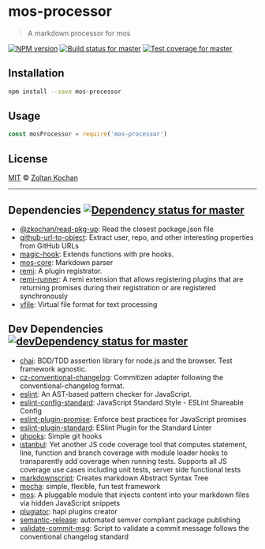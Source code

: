 <!--@'# ' + pkg.name-->
# mos-processor
<!--/@-->

<!--@'> ' + pkg.description-->
> A markdown processor for mos
<!--/@-->

<!--@shields.flatSquare('npm', 'travis', 'coveralls')-->
[![NPM version](https://img.shields.io/npm/v/mos-processor.svg?style=flat-square)](https://www.npmjs.com/package/mos-processor) [![Build status for master](https://img.shields.io/travis/mosjs/mos-processor/master.svg?style=flat-square)](https://travis-ci.org/mosjs/mos-processor) [![Test coverage for master](https://img.shields.io/coveralls/mosjs/mos-processor/master.svg?style=flat-square)](https://coveralls.io/r/mosjs/mos-processor?branch=master)
<!--/@-->

<!--@installation()-->
## Installation

```sh
npm install --save mos-processor
```
<!--/@-->

## Usage

```js
const mosProcessor = require('mos-processor')
```

<!--@license()-->
## License

[MIT](./LICENSE) © [Zoltan Kochan](http://kochan.io)
<!--/@-->

* * *

<!--@dependencies({ shield: 'flat-square' })-->
## <a name="dependencies">Dependencies</a> [![Dependency status for master](https://img.shields.io/david/mosjs/mos-processor/master.svg?style=flat-square)](https://david-dm.org/mosjs/mos-processor/master)

- [@zkochan/read-pkg-up](https://github.com/zkochan/read-pkg-up): Read the closest package.json file
- [github-url-to-object](https://github.com/zeke/github-url-to-object): Extract user, repo, and other interesting properties from GitHub URLs
- [magic-hook](https://github.com/zkochan/magic-hook): Extends functions with pre hooks.
- [mos-core](https://github.com/zkochan/mos-core): Markdown parser
- [remi](https://github.com/remijs/remi): A plugin registrator.
- [remi-runner](https://github.com/remijs/remi-runner): A remi extension that allows registering plugins that are returning promises during their registration or are registered synchronously
- [vfile](https://github.com/wooorm/vfile): Virtual file format for text processing

<!--/@-->

<!--@devDependencies({ shield: 'flat-square' })-->
## <a name="dev-dependencies">Dev Dependencies</a> [![devDependency status for master](https://img.shields.io/david/dev/mosjs/mos-processor/master.svg?style=flat-square)](https://david-dm.org/mosjs/mos-processor/master#info=devDependencies)

- [chai](https://github.com/chaijs/chai): BDD/TDD assertion library for node.js and the browser. Test framework agnostic.
- [cz-conventional-changelog](https://github.com/commitizen/cz-conventional-changelog): Commitizen adapter following the conventional-changelog format.
- [eslint](https://github.com/eslint/eslint): An AST-based pattern checker for JavaScript.
- [eslint-config-standard](https://github.com/feross/eslint-config-standard): JavaScript Standard Style - ESLint Shareable Config
- [eslint-plugin-promise](https://github.com/xjamundx/eslint-plugin-promise): Enforce best practices for JavaScript promises
- [eslint-plugin-standard](https://github.com/xjamundx/eslint-plugin-standard): ESlint Plugin for the Standard Linter
- [ghooks](https://github.com/gtramontina/ghooks): Simple git hooks
- [istanbul](https://github.com/gotwarlost/istanbul): Yet another JS code coverage tool that computes statement, line, function and branch coverage with module loader hooks to transparently add coverage when running tests. Supports all JS coverage use cases including unit tests, server side functional tests
- [markdownscript](https://github.com/zkochan/markdownscript): Creates markdown Abstract Syntax Tree
- [mocha](https://github.com/mochajs/mocha): simple, flexible, fun test framework
- [mos](https://github.com/zkochan/mos): A pluggable module that injects content into your markdown files via hidden JavaScript snippets
- [plugiator](https://github.com/zkochan/plugiator): hapi plugins creator
- [semantic-release](https://github.com/semantic-release/semantic-release): automated semver compliant package publishing
- [validate-commit-msg](https://github.com/kentcdodds/validate-commit-msg): Script to validate a commit message follows the conventional changelog standard

<!--/@-->
